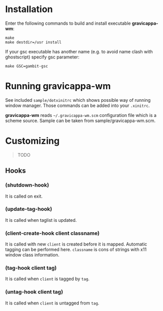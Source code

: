 # Installation

Enter the following commands to build and install executable
**gravicappa-wm**:

    make
    make destdir=/usr install

If your gsc executable has another name (e.g. to avoid name clash with
ghostscript) specify gsc parameter:

    make GSC=gambit-gsc

# Running gravicappa-wm

See included `sample/dotxinitrc` which shows possible way of running window
manager. Those commands can be added into your `.xinitrc`.

**gravicappa-wm** reads `~/.gravicappa-wm.scm` configuration file which is a
scheme source. Sample can be taken from sample/gravicappa-wm.scm.

# Customizing

> TODO

## Hooks
### (shutdown-hook)

It is called on exit.

### (update-tag-hook)

It is called when taglist is updated.

### (client-create-hook client classname)

It is called with new `client` is created before it is mapped. Automatic
tagging can be performed here. `classname` is cons of strings with x11 window
class information.

### (tag-hook client tag)

It is called when `client` is tagged by `tag`.

### (untag-hook client tag)

It is called when `client` is untagged from `tag`.
